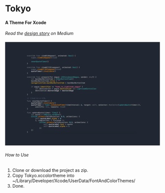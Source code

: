 # Tokyo

#### A Theme For Xcode 

_Read the [design story](https://medium.com/@cseanc/designing-a-swift-theme-tokyo-7133d6c77c78#.pe3squ714) on Medium_

#### ![Tokyo](Tokyo.png)

###### How to Use

1. Clone or download the project as zip.
2. Copy Tokyo.xccolortheme into ~/Library/Developer/Xcode/UserData/FontAndColorThemes/
3. Done.

